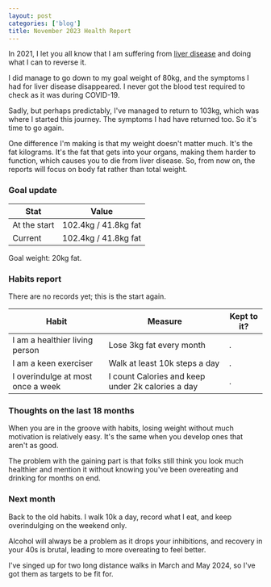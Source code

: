 ```yaml
---
layout: post
categories: ['blog']
title: November 2023 Health Report
---
```


In 2021, I let you all know that I am suffering from [liver disease](/2019/liver-disease) and doing what I can to reverse it.

I did manage to go down to my goal weight of 80kg, and the symptoms I had for liver disease disappeared. I never got the blood test required to check as it was during COVID-19.

Sadly, but perhaps predictably, I've managed to return to 103kg, which was where I started this journey. The symptoms I had have returned too. So it's time to go again.

One difference I'm making is that my weight doesn't matter much. It's the fat kilograms. It's the fat that gets into your organs, making them harder to function, which causes you to die from liver disease. So, from now on, the reports will focus on body fat rather than total weight.

### Goal update

| Stat         | Value                |
| ------------ | -------------------- |
| At the start | 102.4kg / 41.8kg fat |
| Current      | 102.4kg / 41.8kg fat |

Goal weight: 20kg fat.

### Habits report

There are no records yet; this is the start again.

| Habit                             | Measure                                           | Kept to it? |
| --------------------------------- | ------------------------------------------------- | ----------- |
| I am a healthier living person    | Lose 3kg fat every month                          | .           |
| I am a keen exerciser             | Walk at least 10k steps a day                     | .           |
| I overindulge at most once a week | I count Calories and keep under 2k calories a day | .           |

### Thoughts on the last 18 months

When you are in the groove with habits, losing weight without much motivation is relatively easy. It's the same when you develop ones that aren't as good.

The problem with the gaining part is that folks still think you look much healthier and mention it without knowing you've been overeating and drinking for months on end.

### Next month

Back to the old habits. I walk 10k a day, record what I eat, and keep overindulging on the weekend only.

Alcohol will always be a problem as it drops your inhibitions, and recovery in your 40s is brutal, leading to more overeating to feel better.

I've singed up for two long distance walks in March and May 2024, so I've got them as targets to be fit for.
